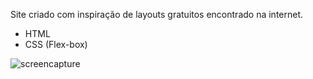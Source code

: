 Site criado com inspiração de layouts gratuitos encontrado na internet.

<ul>
  <li>HTML</li>
  <li>CSS (Flex-box)</li>
</ul>

![screencapture](https://user-images.githubusercontent.com/41700939/72856504-76dbca80-3c99-11ea-830b-5067c77b529d.png)

